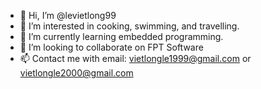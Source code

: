 - 👋 Hi, I’m @levietlong99
- 👀 I’m interested in cooking, swimming, and travelling. 
- 🌱 I’m currently learning embedded programming.
- 💞️ I’m looking to collaborate on FPT Software
- 📫 Contact me with email: vietlongle1999@gmail.com or vietlongle2000@gmail.com

<!---
levietlong99/levietlong99 is a ✨ special ✨ repository because its `README.md` (this file) appears on your GitHub profile.
You can click the Preview link to take a look at your changes.
--->
